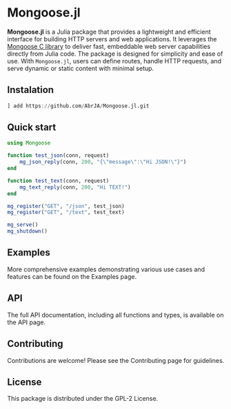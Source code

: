 # Mongoose.jl

**Mongoose.jl** is a Julia package that provides a lightweight and efficient interface for building HTTP servers and web applications. It leverages the [Mongoose C library](https://github.com/cesanta/mongoose) to deliver fast, embeddable web server capabilities directly from Julia code. The package is designed for simplicity and ease of use. With `Mongoose.jl`, users can define routes, handle HTTP requests, and serve dynamic or static content with minimal setup.

## Instalation

```julia
] add https://github.com/AbrJA/Mongoose.jl.git
```

## Quick start

```julia
using Mongoose

function test_json(conn, request)
    mg_json_reply(conn, 200, "{\"message\":\"Hi JSON!\"}")
end

function test_text(conn, request)
    mg_text_reply(conn, 200, "Hi TEXT!")
end

mg_register("GET", "/json", test_json)
mg_register("GET", "/text", test_text)

mg_serve()
mg_shutdown()
```

## Examples
More comprehensive examples demonstrating various use cases and features can be found on the Examples page.

## API
The full API documentation, including all functions and types, is available on the API page.

## Contributing
Contributions are welcome! Please see the Contributing page for guidelines.

## License
This package is distributed under the GPL-2 License.
